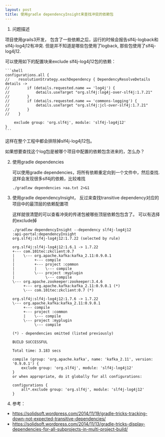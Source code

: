 ```yaml
---
layout: post
title: 使用gradle dependencyInsight来查找冲突的依赖包
---
```


1. 问题描述

项目使用grails3开发， 包含了一些依赖之后，运行的时候会报告slf4j-logback和slf4j-log4j12有冲突.
但是并不知道是哪些包使用了logback, 那些包使用了slf4j-log4j12.  

可以使用如下的配置块来exclude slf4j-log4j12包的依赖：

    ```shell
    configurations.all {
    //    resolutionStrategy.eachDependency { DependencyResolveDetails details ->
    //        if (details.requested.name == 'log4j') {
    //            details.useTarget "org.slf4j:log4j-over-slf4j:1.7.21"
    //        }
    //        if (details.requested.name == 'commons-logging') {
    //            details.useTarget "org.slf4j:jcl-over-slf4j:1.7.21"
    //        }
    //    }

        exclude group: 'org.slf4j', module: 'slf4j-log4j12'
    }
    ```

   这样在整个工程中都会排除掉slf4j-log4j12包。

   如果想要查找这个log包是被哪个项目中配置的依赖包含进来的，怎么办？


2. 使用gradle dependencies
   
   可以使用gradle dependencies，将所有依赖重定向到一个文件中，然后查找. 这样会发现很多slf4j的依赖，比较难找

    ```shell
    ./gradlew dependencies >aa.txt 2>&1
    
    ```

3. 使用gradle dependencyInsight， 反过来查找transitive dependency对应的项目中的最顶层的依赖配置项
   
   这样就很清楚的可以查看冲突的传递包被哪些顶层依赖包包含了。 可以有选择的exclude掉

    ```shell
    ./gradlew dependencyInsight --dependency slf4j-log4j12
    :api-portal:dependencyInsight
    org.slf4j:slf4j-log4j12:1.7.22 (selected by rule)

    org.slf4j:slf4j-log4j12:1.6.1 -> 1.7.22
    +--- com.101tec:zkclient:0.7
    |    \--- org.apache.kafka:kafka_2.11:0.9.0.1
    |         +--- compile
    |         +--- project :common
    |         |    \--- compile
    |         \--- project :myplugin
    |              \--- compile
    \--- org.apache.zookeeper:zookeeper:3.4.6
         +--- org.apache.kafka:kafka_2.11:0.9.0.1 (*)
         \--- com.101tec:zkclient:0.7 (*)

    org.slf4j:slf4j-log4j12:1.7.6 -> 1.7.22
    \--- org.apache.kafka:kafka_2.11:0.9.0.1
         +--- compile
         +--- project :common
         |    \--- compile
         \--- project :myplugin
              \--- compile

    (*) - dependencies omitted (listed previously)

    BUILD SUCCESSFUL

    Total time: 3.183 secs

    ```
    ```
    compile (group: 'org.apache.kafka', name: 'kafka_2.11', version: '0.9.0.1') {
        exclude group: 'org.slf4j', module: 'slf4j-log4j12'
    }
    or when appropriate, do it globally for all configurations:

    configurations {
        all*.exclude group: 'org.slf4j', module: 'slf4j-log4j12'
    }
    ```

4. 参考：

- https://solidsoft.wordpress.com/2014/11/19/gradle-tricks-tracking-down-not-expected-transitive-dependencies/
- https://solidsoft.wordpress.com/2014/11/13/gradle-tricks-display-dependencies-for-all-subprojects-in-multi-project-build/

